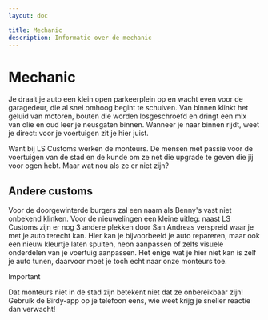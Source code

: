 ```yaml
---
layout: doc

title: Mechanic
description: Informatie over de mechanic
---
```


# Mechanic

Je draait je auto een klein open parkeerplein op en wacht even voor de garagedeur, die al snel omhoog begint te schuiven. Van binnen klinkt het geluid van motoren, bouten die worden losgeschroefd en dringt een mix van olie en oud leer je neusgaten binnen. Wanneer je naar binnen rijdt, weet je direct: voor je voertuigen zit je hier juist.

Want bij LS Customs werken de monteurs. De mensen met passie voor de voertuigen van de stad en de kunde om ze net die upgrade te geven die jij voor ogen hebt. Maar wat nou als ze er niet zijn?

## Andere customs

Voor de doorgewinterde burgers zal een naam als Benny's vast niet onbekend klinken. Voor de nieuwelingen een kleine uitleg: naast LS Customs zijn er nog 3 andere plekken door San Andreas verspreid waar je met je auto terecht kan. Hier kan je bijvoorbeeld je auto repareren, maar ook een nieuw kleurtje laten spuiten, neon aanpassen of zelfs visuele onderdelen van je voertuig aanpassen. Het enige wat je hier niet kan is zelf je auto tunen, daarvoor moet je toch echt naar onze monteurs toe.

> [!IMPORTANT]
> Dat monteurs niet in de stad zijn betekent niet dat ze onbereikbaar zijn! Gebruik de Birdy-app op je telefoon eens, wie weet krijg je sneller reactie dan verwacht!